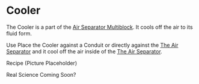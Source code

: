 Cooler
======

The Cooler is a part of the [Air Separator Multiblock](air_separator.md). It cools off the air to its fluid form.

Use
Place the Cooler against a Conduit or directly against the [The Air Separator](air_separator.md) and it cool off the air inside of the [The Air Separator](air_separator.md).

Recipe
(Picture Placeholder)

Real Science
Coming Soon?